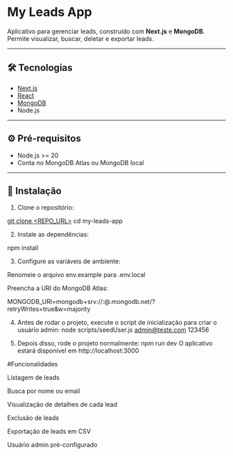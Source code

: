 # My Leads App

Aplicativo para gerenciar leads, construído com **Next.js** e **MongoDB**. Permite visualizar, buscar, deletar e exportar leads.

---

## 🛠 Tecnologias

- [Next.js](https://nextjs.org/)
- [React](https://reactjs.org/)
- [MongoDB](https://www.mongodb.com/)
- Node.js

---

## ⚙️ Pré-requisitos

- Node.js >= 20
- Conta no MongoDB Atlas ou MongoDB local
---

## 🚀 Instalação

1. Clone o repositório:

[git clone <REPO_URL>](https://github.com/fabriciosilvaJr/my-leads-app.git)
cd my-leads-app


2. Instale as dependências:

npm install

3. Configure as variáveis de ambiente:

Renomeie o arquivo env.example para .env.local

Preencha a URI do MongoDB Atlas:

MONGODB_URI=mongodb+srv://<USERNAME>:<PASSWORD>@<CLUSTER>.mongodb.net/<DATABASE>?retryWrites=true&w=majority

4. Antes de rodar o projeto, execute o script de inicialização para criar o usuário admin:
node scripts/seedUser.js
admin@teste.com
123456

6. Depois disso, rode o projeto normalmente:
npm run dev
O aplicativo estará disponível em http://localhost:3000

#Funcionalidades

Listagem de leads

Busca por nome ou email

Visualização de detalhes de cada lead

Exclusão de leads

Exportação de leads em CSV

Usuário admin pré-configurado
